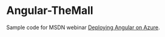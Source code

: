 # Angular-TheMall
Sample code for MSDN webinar [Deploying Angular on Azure](https://channel9.msdn.com/Events/JavaScript-Webinar-Series/Deploying-Angular-to-Azure/Deploying-Angular-to-Azure).
